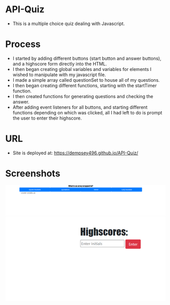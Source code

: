 # API-Quiz

* This is a multiple choice quiz dealing with Javascript.

# Process

* I started by adding different buttons (start button and answer buttons), and a highscore form directly into the HTML.
* I then began creating global variables and variables for elements I wished to manipulate with my javascript file.
* I made a simple array called questionSet to house all of my questions.
* I then began creating different functions, starting with the startTimer function.
* I then created functions for generating questions and checking the answer.
* After adding event listeners for all buttons, and starting different functions depending on which was clicked, all I had left to do is prompt the user to enter their highscore. 

# URL

* Site is deployed at: https://dempsey496.github.io/API-Quiz/

# Screenshots

![Site screenshot1](screenshot1.png)
![Site sreenshot2](screenshot2.png)


